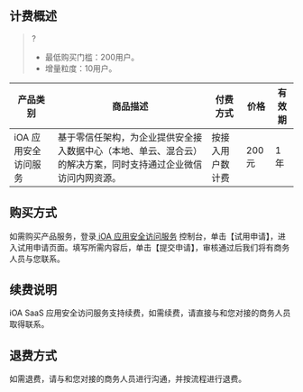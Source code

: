 ## 计费概述
>?
>- 最低购买门槛：200用户。
>- 增量粒度：10用户。
>
| **产品类别**         | **商品描述**                                                 | **付费方式**     | **价格** | **有效期** |
| -------------------- | ------------------------------------------------------------ | ---------------- | -------- | ---------- |
| iOA 应用安全访问服务 | 基于零信任架构，为企业提供安全接入数据中心（本地、单云、混合云）的解决方案，同时支持通过企业微信访问内网资源。 | 按接入用户数计费 | 200元    | 1年        |

## 购买方式
如需购买产品服务，登录[ iOA 应用安全访问服务](https://console.cloud.tencent.com/sag) 控制台，单击【试用申请】，进入试用申请页面。填写所需内容后，单击【提交申请】，审核通过后我们将有商务人员与您联系。


## 续费说明
iOA SaaS 应用安全访问服务支持续费，如需续费，请直接与和您对接的商务人员取得联系。

## 退费方式
如需退费，请与和您对接的商务人员进行沟通，并按流程进行退费。
